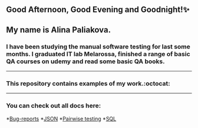 ## Good Afternoon, Good Evening and Goodnight!:sparkles: 
## My name is Alina Paliakova. 
### I have been studying the manual software testing for last some months. I graduated IT lab Melarossa, finished a range of basic QA courses on udemy and read some basic QA books.
____ 
### This repository contains examples of my work.:octocat: 
____
### You can check out all docs here:
*[Bug-reports](https://github.com/AlinaPoliakova/test/tree/main/Bug-reports)
*[JSON](https://github.com/AlinaPoliakova/test/tree/main/JSON)
*[Pairwise testing](https://github.com/AlinaPoliakova/test/tree/main/Pairwise%20testing)
*[SQL](https://github.com/AlinaPoliakova/test/tree/main/sql)

